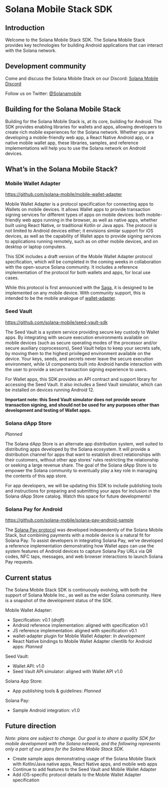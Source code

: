 # Solana Mobile Stack SDK

## Introduction
Welcome to the Solana Mobile Stack SDK. The Solana Mobile Stack provides key technologies for building Android applications that can interact with the Solana network.

## Development community
Come and discuss the Solana Mobile Stack on our Discord: [Solana Mobile Discord](TODO)

Follow us on Twitter: [@Solanamobile](https://twitter.com/Solanamobile)

## Building for the Solana Mobile Stack
Building for the Solana Mobile Stack is, at its core, building for Android. The SDK provides enabling libraries for wallets and apps, allowing developers to create rich mobile experiences for the Solana network. Whether you are developing a mobile-friendly web app, a React Native Android app, or a native mobile wallet app, these libraries, samples, and reference implementations will help you to use the Solana network on Android devices.

## What’s in the Solana Mobile Stack?

### Mobile Wallet Adapter
https://github.com/solana-mobile/mobile-wallet-adapter

Mobile Wallet Adapter is a protocol specification for connecting apps to Wallets on mobile devices. It allows Wallet apps to provide transaction signing services for different types of apps on mobile devices: both mobile-friendly web apps running in the browser, as well as native apps, whether built using React Native, or traditional Kotlin or Java apps. The protocol is not limited to Android devices either; it envisions similar support for iOS devices, as well as the capability of Wallet apps to provide signing services to applications running remotely, such as on other mobile devices, and on desktop or laptop computers.

This SDK includes a draft version of the Mobile Wallet Adapter protocol specification, which will be completed in the coming weeks in collaboration with the open-source Solana community. It includes a reference implementation of the protocol for both wallets and apps, for local use cases.

While this protocol is first announced with the [Saga](TODO), it is designed to be implemented on any mobile device. With community support, this is intended to be the mobile analogue of [wallet-adapter](https://github.com/solana-labs/wallet-adapter).

### Seed Vault
https://github.com/solana-mobile/seed-vault-sdk

The Seed Vault is a system service providing secure key custody to Wallet apps. By integrating with secure execution environments available on mobile devices (such as secure operating modes of the processor and/or secure auxiliary coprocessors), Seed Vault helps to keep your secrets safe, by moving them to the highest privileged environment available on the device. Your keys, seeds, and secrets never leave the secure execution environment, while UI components built into Android handle interaction with the user to provide a secure transaction signing experience to users.

For Wallet apps, this SDK provides an API contract and support library for accessing the Seed Vault. It also includes a Seed Vault simulator, which can be installed on devices running Android 12. 

**Important note: this Seed Vault simulator does not provide secure transaction signing, and should not be used for any purposes other than development and testing of Wallet apps.**

### Solana dApp Store
_Planned_

The Solana dApp Store is an alternate app distribution system, well suited to distributing apps developed by the Solana ecosystem. It will provide a distribution channel for apps that want to establish direct relationships with their customers, without other app stores’ rules restricting the relationship or seeking a large revenue share. The goal of the Solana dApp Store is to empower the Solana community to eventually play a key role in managing the contents of this app store.

For app developers, we will be updating this SDK to include publishing tools and instructions for preparing and submitting your apps for inclusion in the Solana dApp Store catalog. Watch this space for future developments!

### Solana Pay for Android
https://github.com/solana-mobile/solana-pay-android-sample

The [Solana Pay protocol](https://docs.solanapay.com/) was developed independently of the Solana Mobile Stack, but combining payments with a mobile device is a natural fit for Solana Pay. To assist developers in integrating Solana Pay, we’ve developed a reference implementation demonstrating how Wallet apps can use the system features of Android devices to capture Solana Pay URLs via QR codes, NFC taps, messages, and web browser interactions to launch Solana Pay requests.

## Current status
The Solana Mobile Stack SDK is continuously evolving, with both the support of Solana Mobile Inc., as well as the wider Solana community. Here is a snapshot of the development status of the SDK.

Mobile Wallet Adapter:

- Specification: v0.1 (_draft_)
- Android reference implementation: aligned with specification v0.1
- JS reference implementation: aligned with specification v0.1
- wallet-adapter plugin for Mobile Wallet Adapter: _In development_
- React Native bindings to Mobile Wallet Adapter clientlib for Android apps: _Planned_

Seed Vault: 

- Wallet API: v1.0
- Seed Vault API simulator: aligned with Wallet API v1.0

Solana App Store:

- App publishing tools & guidelines: _Planned_

Solana Pay:

- Sample Android integration: v1.0

## Future direction
_Note: plans are subject to change. Our goal is to share a quality SDK for mobile development with the Solana network, and the following represents only a part of our plans for the Solana Mobile Stack SDK._

- Create sample apps demonstrating usage of the Solana Mobile Stack with Kotlin/Java native apps, React Native apps, and mobile web apps
- Continue to add features to the Seed Vault and Mobile Wallet Adapter
- Add iOS-specific protocol details to the Mobile Wallet Adapter specification

